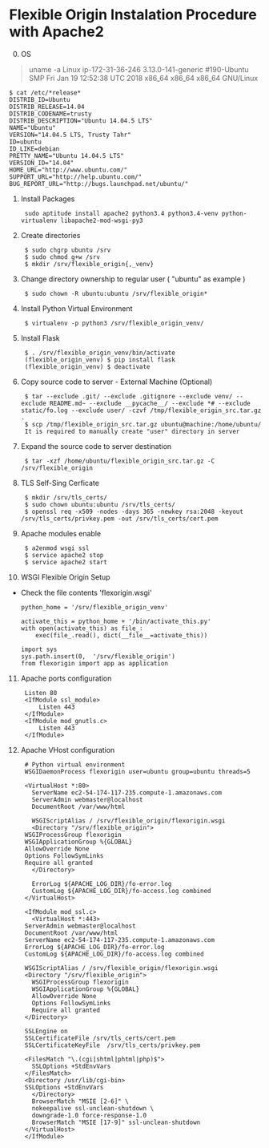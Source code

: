 # Flexible Origin Instalation Procedure with Apache2

0. OS

> uname -a
Linux ip-172-31-36-246 3.13.0-141-generic #190-Ubuntu SMP Fri Jan 19 12:52:38 UTC 2018 x86_64 x86_64 x86_64 GNU/Linux

> 
```
$ cat /etc/*release*
DISTRIB_ID=Ubuntu
DISTRIB_RELEASE=14.04
DISTRIB_CODENAME=trusty
DISTRIB_DESCRIPTION="Ubuntu 14.04.5 LTS"
NAME="Ubuntu"
VERSION="14.04.5 LTS, Trusty Tahr"
ID=ubuntu
ID_LIKE=debian
PRETTY_NAME="Ubuntu 14.04.5 LTS"
VERSION_ID="14.04"
HOME_URL="http://www.ubuntu.com/"
SUPPORT_URL="http://help.ubuntu.com/"
BUG_REPORT_URL="http://bugs.launchpad.net/ubuntu/"
```


1. Install Packages
   ```
    sudo aptitude install apache2 python3.4 python3.4-venv python-virtualenv libapache2-mod-wsgi-py3
   ```

2. Create directories
   ```
    $ sudo chgrp ubuntu /srv
    $ sudo chmod g+w /srv
    $ mkdir /srv/flexible_origin{,_venv}
   ```

3. Change directory ownership to regular user ( "ubuntu" as example )
   ```
    $ sudo chown -R ubuntu:ubuntu /srv/flexible_origin*
   ```

4. Install Python Virtual Environment
   ```
    $ virtualenv -p python3 /srv/flexible_origin_venv/
   ```

5. Install Flask
   ```
    $ . /srv/flexible_origin_venv/bin/activate
    (flexible_origin_venv) $ pip install flask
    (flexible_origin_venv) $ deactivate
   ```

6. Copy source code to server - External Machine (Optional)
   ```
    $ tar --exclude .git/ --exclude .gitignore --exclude venv/ --exclude README.md~ --exclude __pycache__/ --exclude *# --exclude static/fo.log --exclude user/ -czvf /tmp/flexible_origin_src.tar.gz .
    $ scp /tmp/flexible_origin_src.tar.gz ubuntu@machine:/home/ubuntu/
    It is required to manually create "user" directory in server
   ```

7. Expand the source code to server destination
   ```
    $ tar -xzf /home/ubuntu/flexible_origin_src.tar.gz -C /srv/flexible_origin
   ```

8. TLS Self-Sing Cerficate
   ```
    $ mkdir /srv/tls_certs/
    $ sudo chown ubuntu:ubuntu /srv/tls_certs/
    $ openssl req -x509 -nodes -days 365 -newkey rsa:2048 -keyout /srv/tls_certs/privkey.pem -out /srv/tls_certs/cert.pem
   ```

9. Apache modules enable
   ```
    $ a2enmod wsgi ssl
    $ service apache2 stop
    $ service apache2 start
   ```

10. WSGI Flexible Origin Setup

  - Check the file contents 'flexorigin.wsgi'
    ```
    python_home = '/srv/flexible_origin_venv'

    activate_this = python_home + '/bin/activate_this.py'
    with open(activate_this) as file_:
        exec(file_.read(), dict(__file__=activate_this))

    import sys
    sys.path.insert(0,  '/srv/flexible_origin')
    from flexorigin import app as application
    ```

11. Apache ports configuration
    ```
     Listen 80
     <IfModule ssl_module>
	     Listen 443
     </IfModule>
     <IfModule mod_gnutls.c>
	     Listen 443
     </IfModule>
    ```

12. Apache VHost configuration
    ```
     # Python virtual environment
     WSGIDaemonProcess flexorigin user=ubuntu group=ubuntu threads=5

     <VirtualHost *:80>
       ServerName ec2-54-174-117-235.compute-1.amazonaws.com
       ServerAdmin webmaster@localhost
       DocumentRoot /var/www/html

       WSGIScriptAlias / /srv/flexible_origin/flexorigin.wsgi
       <Directory "/srv/flexible_origin">
	 WSGIProcessGroup flexorigin
	 WSGIApplicationGroup %{GLOBAL}
	 AllowOverride None
	 Options FollowSymLinks
	 Require all granted
       </Directory>

       ErrorLog ${APACHE_LOG_DIR}/fo-error.log
       CustomLog ${APACHE_LOG_DIR}/fo-access.log combined
     </VirtualHost>

     <IfModule mod_ssl.c>
       <VirtualHost *:443>
	 ServerAdmin webmaster@localhost
	 DocumentRoot /var/www/html
	 ServerName ec2-54-174-117-235.compute-1.amazonaws.com
	 ErrorLog ${APACHE_LOG_DIR}/fo-error.log
	 CustomLog ${APACHE_LOG_DIR}/fo-access.log combined

	 WSGIScriptAlias / /srv/flexible_origin/flexorigin.wsgi
	 <Directory "/srv/flexible_origin">
	   WSGIProcessGroup flexorigin
	   WSGIApplicationGroup %{GLOBAL}
	   AllowOverride None
	   Options FollowSymLinks
	   Require all granted
	 </Directory>

	 SSLEngine on
	 SSLCertificateFile	/srv/tls_certs/cert.pem
	 SSLCertificateKeyFile	/srv/tls_certs/privkey.pem

	 <FilesMatch "\.(cgi|shtml|phtml|php)$">
	   SSLOptions +StdEnvVars
	 </FilesMatch>
	 <Directory /usr/lib/cgi-bin>
	 SSLOptions +StdEnvVars
       </Directory>
       BrowserMatch "MSIE [2-6]" \
       nokeepalive ssl-unclean-shutdown \
       downgrade-1.0 force-response-1.0
       BrowserMatch "MSIE [17-9]" ssl-unclean-shutdown
     </VirtualHost>
     </IfModule>
    ```

